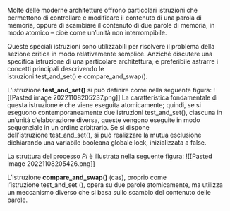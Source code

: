 Molte delle moderne architetture offrono particolari istruzioni che permettono di controllare e modificare il contenuto di una parola di memoria, oppure di scambiare il contenuto di due parole di memoria, in modo atomico – cioè come un’unità non interrompibile.

Queste speciali istruzioni sono utilizzabili per risolvere il problema della sezione critica in modo relativamente semplice. 
Anziché discutere una specifica istruzione di una particolare architettura, è preferibile astrarre i concetti principali descrivendo le istruzioni test_and_set() e compare_and_swap().

L’istruzione **test_and_set()** si può definire come nella seguente figura:
![[Pasted image 20221108205237.png]]
La caratteristica fondamentale di questa istruzione è che viene eseguita atomicamente; quindi, se si eseguono contemporaneamente due istruzioni test_and_set(), ciascuna in un’unità d’elaborazione diversa, queste vengono eseguite in modo sequenziale in un ordine arbitrario. 
Se si dispone dell’istruzione test_and_set(), si può realizzare la mutua esclusione dichiarando una variabile booleana globale lock, inizializzata a false.

La struttura del processo _Pi_ è illustrata nella seguente figura:
![[Pasted image 20221108205426.png]]


L’istruzione **compare_and_swap()** (cas), proprio come l’istruzione test_and_set (), opera su due parole atomicamente, ma utilizza un meccanismo diverso che si basa sullo scambio del contenuto delle parole.
